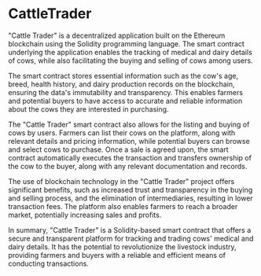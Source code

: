 # CattleTrader

"Cattle Trader" is a decentralized application built on the Ethereum blockchain using the Solidity programming language. The smart contract underlying the application enables the tracking of medical and dairy details of cows, while also facilitating the buying and selling of cows among users.

The smart contract stores essential information such as the cow's age, breed, health history, and dairy production records on the blockchain, ensuring the data's immutability and transparency. This enables farmers and potential buyers to have access to accurate and reliable information about the cows they are interested in purchasing.

The "Cattle Trader" smart contract also allows for the listing and buying of cows by users. Farmers can list their cows on the platform, along with relevant details and pricing information, while potential buyers can browse and select cows to purchase. Once a sale is agreed upon, the smart contract automatically executes the transaction and transfers ownership of the cow to the buyer, along with any relevant documentation and records.

The use of blockchain technology in the "Cattle Trader" project offers significant benefits, such as increased trust and transparency in the buying and selling process, and the elimination of intermediaries, resulting in lower transaction fees. The platform also enables farmers to reach a broader market, potentially increasing sales and profits.

In summary, "Cattle Trader" is a Solidity-based smart contract that offers a secure and transparent platform for tracking and trading cows' medical and dairy details. It has the potential to revolutionize the livestock industry, providing farmers and buyers with a reliable and efficient means of conducting transactions.




